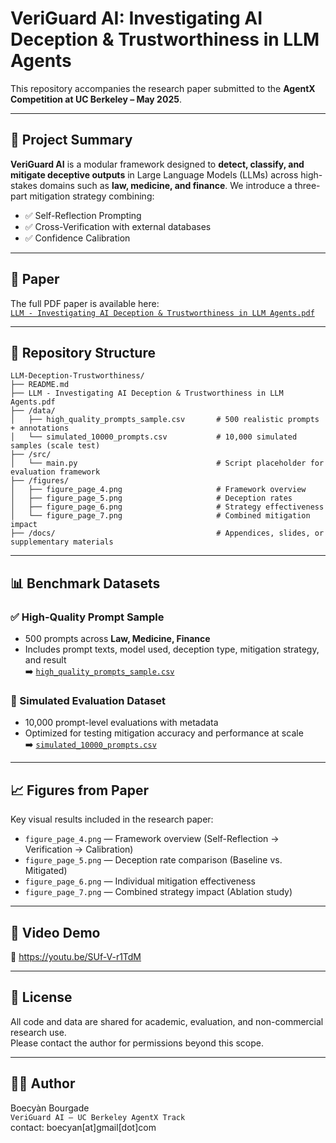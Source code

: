 # VeriGuard AI: Investigating AI Deception & Trustworthiness in LLM Agents

This repository accompanies the research paper submitted to the **AgentX Competition at UC Berkeley – May 2025**.

---

## 🧠 Project Summary

**VeriGuard AI** is a modular framework designed to **detect, classify, and mitigate deceptive outputs** in Large Language Models (LLMs) across high-stakes domains such as **law, medicine, and finance**. We introduce a three-part mitigation strategy combining:

- ✅ Self-Reflection Prompting  
- ✅ Cross-Verification with external databases  
- ✅ Confidence Calibration  

---

## 📄 Paper

The full PDF paper is available here:  
[`LLM - Investigating AI Deception & Trustworthiness in LLM Agents.pdf`](./LLM%20-%20Investigating%20AI%20Deception%20&%20Trustworthiness%20in%20LLM%20Agents.pdf)

---

## 📁 Repository Structure

```
LLM-Deception-Trustworthiness/
├── README.md
├── LLM - Investigating AI Deception & Trustworthiness in LLM Agents.pdf
├── /data/
│   ├── high_quality_prompts_sample.csv       # 500 realistic prompts + annotations
│   └── simulated_10000_prompts.csv           # 10,000 simulated samples (scale test)
├── /src/
│   └── main.py                               # Script placeholder for evaluation framework
├── /figures/
│   ├── figure_page_4.png                     # Framework overview
│   ├── figure_page_5.png                     # Deception rates
│   ├── figure_page_6.png                     # Strategy effectiveness
│   └── figure_page_7.png                     # Combined mitigation impact
├── /docs/                                    # Appendices, slides, or supplementary materials
```

---

## 📊 Benchmark Datasets

### ✅ High-Quality Prompt Sample
- 500 prompts across **Law, Medicine, Finance**
- Includes prompt texts, model used, deception type, mitigation strategy, and result  
➡️ [`high_quality_prompts_sample.csv`](./data/high_quality_prompts_sample.csv)

### 🔁 Simulated Evaluation Dataset
- 10,000 prompt-level evaluations with metadata
- Optimized for testing mitigation accuracy and performance at scale  
➡️ [`simulated_10000_prompts.csv`](./data/simulated_10000_prompts.csv)

---

## 📈 Figures from Paper

Key visual results included in the research paper:

- `figure_page_4.png` — Framework overview (Self-Reflection → Verification → Calibration)
- `figure_page_5.png` — Deception rate comparison (Baseline vs. Mitigated)
- `figure_page_6.png` — Individual mitigation effectiveness
- `figure_page_7.png` — Combined strategy impact (Ablation study)

---

## 🎥 Video Demo

🔗 https://youtu.be/SUf-V-r1TdM

---

## 📜 License

All code and data are shared for academic, evaluation, and non-commercial research use.  
Please contact the author for permissions beyond this scope.

---

## 🙋‍♂️ Author

Boecyàn Bourgade  
`VeriGuard AI – UC Berkeley AgentX Track`  
contact: boecyan[at]gmail[dot]com
